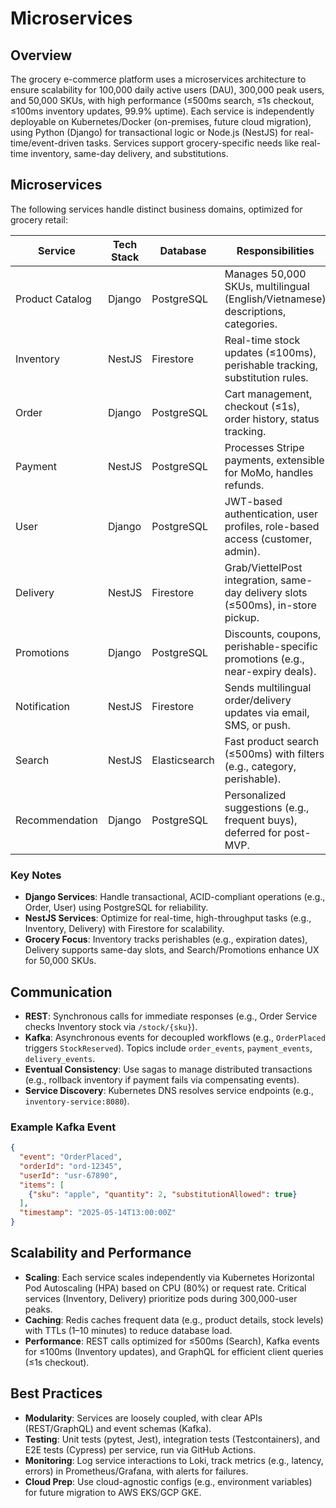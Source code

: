 # Microservices

## Overview
The grocery e-commerce platform uses a microservices architecture to ensure scalability for 100,000 daily active users (DAU), 300,000 peak users, and 50,000 SKUs, with high performance (≤500ms search, ≤1s checkout, ≤100ms inventory updates, 99.9% uptime). Each service is independently deployable on Kubernetes/Docker (on-premises, future cloud migration), using Python (Django) for transactional logic or Node.js (NestJS) for real-time/event-driven tasks. Services support grocery-specific needs like real-time inventory, same-day delivery, and substitutions.

## Microservices
The following services handle distinct business domains, optimized for grocery retail:

| Service            | Tech Stack       | Database      | Responsibilities                                                                 |
|--------------------|------------------|---------------|---------------------------------------------------------------------------------|
| Product Catalog    | Django           | PostgreSQL    | Manages 50,000 SKUs, multilingual (English/Vietnamese) descriptions, categories. |
| Inventory          | NestJS           | Firestore     | Real-time stock updates (≤100ms), perishable tracking, substitution rules.      |
| Order              | Django           | PostgreSQL    | Cart management, checkout (≤1s), order history, status tracking.                |
| Payment            | NestJS           | PostgreSQL    | Processes Stripe payments, extensible for MoMo, handles refunds.                |
| User               | Django           | PostgreSQL    | JWT-based authentication, user profiles, role-based access (customer, admin).   |
| Delivery           | NestJS           | Firestore     | Grab/ViettelPost integration, same-day delivery slots (≤500ms), in-store pickup. |
| Promotions         | Django           | PostgreSQL    | Discounts, coupons, perishable-specific promotions (e.g., near-expiry deals).   |
| Notification       | NestJS           | Firestore     | Sends multilingual order/delivery updates via email, SMS, or push.              |
| Search             | NestJS           | Elasticsearch | Fast product search (≤500ms) with filters (e.g., category, perishable).         |
| Recommendation     | Django           | PostgreSQL    | Personalized suggestions (e.g., frequent buys), deferred for post-MVP.          |

### Key Notes
- **Django Services**: Handle transactional, ACID-compliant operations (e.g., Order, User) using PostgreSQL for reliability.
- **NestJS Services**: Optimize for real-time, high-throughput tasks (e.g., Inventory, Delivery) with Firestore for scalability.
- **Grocery Focus**: Inventory tracks perishables (e.g., expiration dates), Delivery supports same-day slots, and Search/Promotions enhance UX for 50,000 SKUs.

## Communication
- **REST**: Synchronous calls for immediate responses (e.g., Order Service checks Inventory stock via `/stock/{sku}`).
- **Kafka**: Asynchronous events for decoupled workflows (e.g., `OrderPlaced` triggers `StockReserved`). Topics include `order_events`, `payment_events`, `delivery_events`.
- **Eventual Consistency**: Use sagas to manage distributed transactions (e.g., rollback inventory if payment fails via compensating events).
- **Service Discovery**: Kubernetes DNS resolves service endpoints (e.g., `inventory-service:8080`).

### Example Kafka Event
```json
{
  "event": "OrderPlaced",
  "orderId": "ord-12345",
  "userId": "usr-67890",
  "items": [
    {"sku": "apple", "quantity": 2, "substitutionAllowed": true}
  ],
  "timestamp": "2025-05-14T13:00:00Z"
}
```

## Scalability and Performance
- **Scaling**: Each service scales independently via Kubernetes Horizontal Pod Autoscaling (HPA) based on CPU (80%) or request rate. Critical services (Inventory, Delivery) prioritize pods during 300,000-user peaks.
- **Caching**: Redis caches frequent data (e.g., product details, stock levels) with TTLs (1–10 minutes) to reduce database load.
- **Performance**: REST calls optimized for ≤500ms (Search), Kafka events for ≤100ms (Inventory updates), and GraphQL for efficient client queries (≤1s checkout).

## Best Practices
- **Modularity**: Services are loosely coupled, with clear APIs (REST/GraphQL) and event schemas (Kafka).
- **Testing**: Unit tests (pytest, Jest), integration tests (Testcontainers), and E2E tests (Cypress) per service, run via GitHub Actions.
- **Monitoring**: Log service interactions to Loki, track metrics (e.g., latency, errors) in Prometheus/Grafana, with alerts for failures.
- **Cloud Prep**: Use cloud-agnostic configs (e.g., environment variables) for future migration to AWS EKS/GCP GKE.
